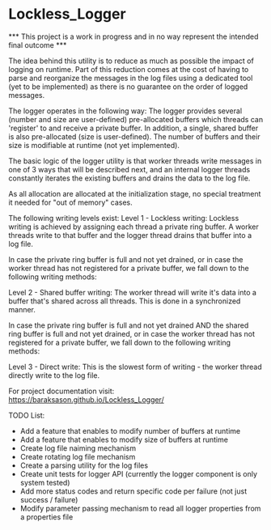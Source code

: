 # Lockless_Logger

*** This project is a work in progress and in no way represent the intended final outcome ***

The idea behind this utility is to reduce as much as possible the impact of logging on runtime.
Part of this reduction comes at the cost of having to parse and reorganize the messages in the log files
using a dedicated tool (yet to be implemented) as there is no guarantee on the order of logged messages.
 
The logger operates in the following way:
The logger provides several (number and size are user-defined) pre-allocated buffers which threads
can 'register' to and receive a private buffer.
In addition, a single, shared buffer is also pre-allocated (size is user-defined).
The number of buffers and their size is modifiable at runtime (not yet implemented).
 
The basic logic of the logger utility is that worker threads write messages in one of 3 ways that
will be described next, and an internal logger threads constantly iterates the existing buffers and
drains the data to the log file.
 
As all allocation are allocated at the initialization stage, no special treatment it needed for "out
of memory" cases.
 
The following writing levels exist:
Level 1 - Lockless writing:
  	Lockless writing is achieved by assigning each thread a private ring buffer.
  	A worker threads write to that buffer and the logger thread drains that buffer into
  	a log file.
 
In case the private ring buffer is full and not yet drained, or in case the worker thread has not
registered for a private buffer, we fall down to the following writing methods:
 
Level 2 - Shared buffer writing:
  	The worker thread will write it's data into a buffer that's shared across all threads.
  	This is done in a synchronized manner.

In case the private ring buffer is full and not yet drained AND the shared ring buffer is full and not
yet drained, or in case the worker thread has not registered for a private buffer, we fall down to
the following writing methods:
 
Level 3 - Direct write:
	This is the slowest form of writing - the worker thread directly write to the log file.

For project documentation visit:
https://baraksason.github.io/Lockless_Logger/

TODO List:
- Add a feature that enables to modify number of buffers at runtime
- Add a feature that enables to modify size of buffers at runtime
- Create log file naiming mechanism
- Create rotating log file mechanism
- Create a parsing utility for the log files
- Create unit tests for logger API (currently the logger component is only system tested)
- Add more status codes and return specific code per failure (not just success / failure)
- Modify parameter passing mechanism to read all logger properties from a properties file

